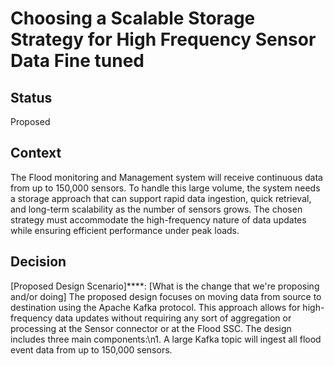 #  Choosing a Scalable Storage Strategy for High Frequency Sensor Data Fine tuned

## Status
Proposed

## Context

The Flood monitoring and Management system will receive continuous data 
from up to 150,000 sensors. To handle this large volume, the system needs a storage 
approach that can support rapid data ingestion, quick retrieval, and long-term scalability 
as the number of sensors grows. The chosen strategy must accommodate the 
high-frequency nature of data updates while ensuring efficient performance under peak 
loads.

## Decision

[Proposed Design Scenario]****: [What is the change that we're proposing and/or doing]
The proposed design focuses on moving data from source to destination using the Apache Kafka protocol. This approach allows for high-frequency data updates without requiring any sort of aggregation or processing at the Sensor connector or at the Flood SSC. The design includes three main components:\n1. A large Kafka topic will ingest all flood event data from up to 150,000 sensors.